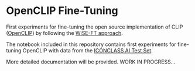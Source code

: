 # OpenCLIP Fine-Tuning
First experiments for fine-tuning the open source implementation of CLIP ([OpenCLIP](https://github.com/mlfoundations/open_clip)) by following the [WiSE-FT approach](https://github.com/mlfoundations/wise-ft).

The notebook included in this repository contains first experiments for fine-tuning OpenCLIP with data from the [ICONCLASS AI Test Set](https://iconclass.org/testset/).

More detailed documentation will be provided. WORK IN PROGRESS...
